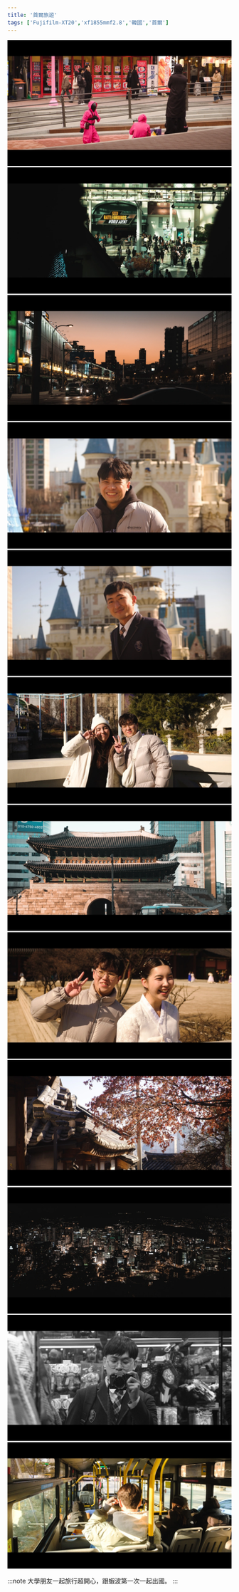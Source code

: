 ```yaml
---
title: '首爾旅遊'
tags: ['Fujifilm-XT20','xf1855mmf2.8','韓國','首爾']
---
```

![012](./img/202502korea/001.webp)
![001](./img/202502korea/002.webp)
![003](./img/202502korea/013.webp)
![002](./img/202502korea/003.webp)
![005](./img/202502korea/004.webp)
![006](./img/202502korea/005.webp)
![008](./img/202502korea/007.webp)
![009](./img/202502korea/008.webp)
![010](./img/202502korea/009.webp)
![012](./img/202502korea/011.webp)
![007](./img/202502korea/006.webp)
![011](./img/202502korea/012.webp)


:::note 
大學朋友一起旅行超開心，跟蝦波第一次一起出國。
:::